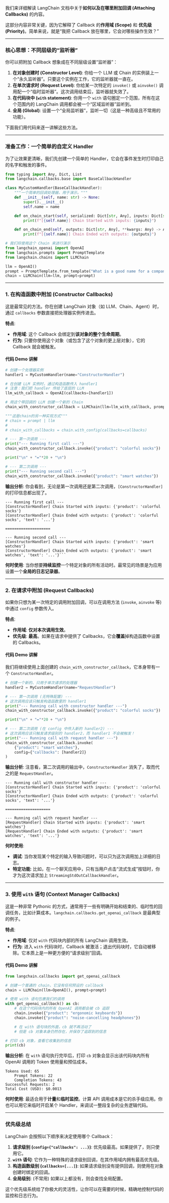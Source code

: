 我们来详细解读 LangChain 文档中关于**如何以及在哪里附加回调 (Attaching Callbacks)** 的内容。

这部分内容非常关键，因为它解释了 Callback 的**作用域 (Scope)** 和 **优先级 (Priority)**。简单来说，就是“我把 Callback 放在哪里，它会对哪些操作生效？”

---

### 核心思想：不同层级的“监听器”

你可以把附加 Callback 想象成在不同层级设置“监听器”：

1.  **在对象创建时 (Constructor Level)**: 你给一个 LLM 或 Chain 的实例装上一个“永久监听器”。只要这个实例在工作，它的监听器就一直在。
2.  **在单次请求时 (Request Level)**: 你给某一次特定的 `invoke()` 或 `ainvoke()` 调用配一个“临时监听器”。这次调用结束后，监听器就失效了。
3.  **在代码块中 (`with` statement)**: 你用一个 `with` 语句圈定一个范围，所有在这个范围内的 LangChain 调用都会被一个“区域监听器”监听到。
4.  **全局 (Global)**: 设置一个“全局监听器”，监听一切（这是一种高级且不常用的功能）。

下面我们用代码来逐一讲解这些方法。

---

### 准备工作：一个简单的自定义 Handler

为了让效果更清晰，我们先创建一个简单的 Handler，它会在事件发生时打印自己的名字和触发的事件。

```python
from typing import Any, Dict, List
from langchain.callbacks.base import BaseCallbackHandler

class MyCustomHandler(BaseCallbackHandler):
    """一个简单的回调处理器，用于演示。"""
    def __init__(self, name: str) -> None:
        super().__init__()
        self.name = name

    def on_chain_start(self, serialized: Dict[str, Any], inputs: Dict[str, Any], **kwargs: Any) -> Any:
        print(f"[{self.name}] Chain Started with inputs: {inputs}")

    def on_chain_end(self, outputs: Dict[str, Any], **kwargs: Any) -> Any:
        print(f"[{self.name}] Chain Ended with outputs: {outputs}")

# 我们将使用这个 Chain 来进行演示
from langchain_openai import OpenAI
from langchain.prompts import PromptTemplate
from langchain.chains import LLMChain

llm = OpenAI()
prompt = PromptTemplate.from_template("What is a good name for a company that makes {product}?")
chain = LLMChain(llm=llm, prompt=prompt)
```

---

### 1. 在构造函数中附加 (Constructor Callbacks)

这是最常见的方法。你在创建 LangChain 对象（如 LLM、Chain、Agent）时，通过 `callbacks` 参数直接把处理器实例传进去。

**特点**:
*   **作用域**: 这个 Callback 会绑定到**该对象的整个生命周期**。
*   **行为**: 只要你使用这个对象（或包含了这个对象的更上层对象），它的 Callback 就会被触发。

#### 代码 Demo 讲解

```python
# 创建一个处理器实例
handler1 = MyCustomHandler(name="ConstructorHandler")

# 在创建 LLM 实例时，通过构造函数传入 handler1
# 注意：我们把 handler 传给了底层的 LLM
llm_with_callback = OpenAI(callbacks=[handler1])

# 用这个带回调的 LLM 创建一个新的 Chain
chain_with_constructor_callback = LLMChain(llm=llm_with_callback, prompt=prompt)

"""这是chain的另一种实现方式"""
# chain = prompt | llm
# 
# chain_with_callbacks = chain.with_config(callbacks=callbacks)

# --- 第一次调用 ---
print("--- Running first call ---")
chain_with_constructor_callback.invoke({"product": "colorful socks"})

print("\n" + "="*20 + "\n")

# --- 第二次调用 ---
print("--- Running second call ---")
chain_with_constructor_callback.invoke({"product": "smart watches"})
```

**输出分析**:
你会看到，无论是第一次调用还是第二次调用，`[ConstructorHandler]` 的打印信息都出现了。

```
--- Running first call ---
[ConstructorHandler] Chain Started with inputs: {'product': 'colorful socks'}
[ConstructorHandler] Chain Ended with outputs: {'product': 'colorful socks', 'text': '...'}

====================

--- Running second call ---
[ConstructorHandler] Chain Started with inputs: {'product': 'smart watches'}
[ConstructorHandler] Chain Ended with outputs: {'product': 'smart watches', 'text': '...'}```
```

**何时使用**: 当你想要**持续监控**一个特定对象的所有活动时。最常见的场景是为应用设置一个**全局的日志记录器**。

---


### 2. 在请求中附加 (Request Callbacks)

如果你只想为某一次特定的调用附加回调，可以在调用方法 (`invoke`, `ainvoke` 等) 中通过 `config` 参数传入。

**特点**:
*   **作用域**: **仅对本次调用生效**。
*   **优先级**: **最高**。如果在请求中提供了 Callbacks，它会**覆盖**掉构造函数中设置的 Callbacks。

#### 代码 Demo 讲解

我们将继续使用上面创建的 `chain_with_constructor_callback`，它本身带有一个 `ConstructorHandler`。

```python
# 创建一个新的、只用于单次请求的处理器
handler2 = MyCustomHandler(name="RequestHandler")

# --- 第一次调用 (无特殊配置) ---
# 这次调用应该只触发构造函数里的 handler1
print("--- Running call with constructor handler ---")
chain_with_constructor_callback.invoke({"product": "colorful socks"})

print("\n" + "="*20 + "\n")

# --- 第二次调用 (在 config 中传入新的 handler2) ---
# 这次调用应该只触发请求级别的 handler2，而 handler1 不会被触发！
print("--- Running call with request handler ---")
chain_with_constructor_callback.invoke(
    {"product": "smart watches"},
    config={"callbacks": [handler2]}
)
```

**输出分析**:
注意看，第二次调用的输出中，`ConstructorHandler` 消失了，取而代之的是 `RequestHandler`。

```
--- Running call with constructor handler ---
[ConstructorHandler] Chain Started with inputs: {'product': 'colorful socks'}
[ConstructorHandler] Chain Ended with outputs: {'product': 'colorful socks', 'text': '...'}

====================

--- Running call with request handler ---
[RequestHandler] Chain Started with inputs: {'product': 'smart watches'}
[RequestHandler] Chain Ended with outputs: {'product': 'smart watches', 'text': '...'}
```


**何时使用**:
*   **调试**: 当你发现某个特定的输入导致问题时，可以只为这次调用加上详细的日志。
*   **特定功能**: 比如，在一个聊天应用中，只有当用户点击“流式生成”按钮时，你才为这次请求加上 `StreamingStdOutCallbackHandler`。

---

### 3. 使用 `with` 语句 (Context Manager Callbacks)

这是一种非常 Pythonic 的方式，通常用于一些有明确开始和结束的、临时性的回调任务，比如计算成本。`langchain.callbacks.get_openai_callback` 是最典型的例子。

**特点**:
*   **作用域**: 仅对 `with` 代码块内部的所有 LangChain 调用生效。
*   **行为**: 进入 `with` 代码块时，Callback 被激活；退出代码块时，它自动被移除。它本质上是一种更方便的“请求级别”回调。

#### 代码 Demo 讲解

```python
from langchain.callbacks import get_openai_callback

# 创建一个普通的 chain，它没有任何预设的 callback
chain = LLMChain(llm=OpenAI(), prompt=prompt)

# 使用 with 语句包裹我们的调用
with get_openai_callback() as cb:
    # 在这个代码块内的所有 OpenAI 调用都会被 cb 追踪
    chain.invoke({"product": "ergonomic keyboards"})
    chain.invoke({"product": "noise-cancelling headphones"})

    # 在 with 语句块的外面，cb 就不再活动了
    # 但是 cb 对象本身仍然存在，并保存了追踪到的信息

# 打印 cb 对象，查看它收集到的信息
print(cb)
```

**输出分析**:
在 `with` 语句执行完毕后，打印 `cb` 对象会显示出该代码块内所有 OpenAI 调用的 Token 使用量和预估成本。

```
Tokens Used: 65
	Prompt Tokens: 22
	Completion Tokens: 43
Successful Requests: 2
Total Cost (USD): $0.0013
```

**何时使用**: 最适合用于**计量**和**临时监控**。计算 API 调用成本是它的杀手级应用。你也可以用它来临时开启某个 Handler，来调试一整段复杂的业务逻辑代码。

---

### 优先级总结

LangChain 会按照以下顺序来决定使用哪个 Callback：

1.  **请求级别 (`config={"callbacks": ...}`)**: 优先级最高。如果提供了，则只使用它。
2.  **`with` 语句**: 它作为一种特殊的请求级别回调，在其作用域内拥有最高优先级。
3.  **构造函数级别 (`callbacks=[...]`)**: 如果请求级别没有提供回调，则使用在对象创建时绑定的回调。
4.  **全局级别**: (不常用) 如果以上都没有，则会查找全局配置。

这个优先级系统给了你极大的灵活性，让你可以在需要的时候，精确地控制代码的监控和日志行为。